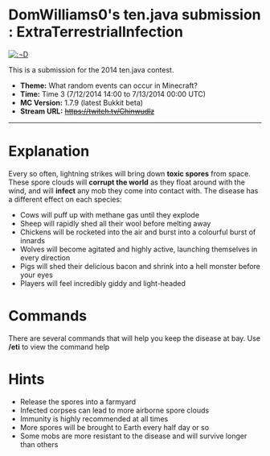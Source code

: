DomWilliams0's ten.java submission : __ExtraTerrestrialInfection__
==============================

[![:¬D](http://images.amcnetworks.com/ifc.com/wp-content/uploads/2013/08/tumblr_mr5dh9GmPd1sqhc57o1_500.jpg)](https://tenjava.com/)

This is a submission for the 2014 ten.java contest.

- __Theme:__ What random events can occur in Minecraft?
- __Time:__ Time 3 (7/12/2014 14:00 to 7/13/2014 00:00 UTC)
- __MC Version:__ 1.7.9 (latest Bukkit beta)
- __Stream URL:__ ~~https://twitch.tv/Chinwudlz~~

---------------------------------------


Explanation
============================

Every so often, lightning strikes will bring down __toxic spores__ from space.
These spore clouds will __corrupt the world__ as they float around with the wind, and will __infect__ any mob they come into contact with.
The disease has a different effect on each species:
 - Cows will puff up with methane gas until they explode
 - Sheep will rapidly shed all their wool before melting away
 - Chickens will be rocketed into the air and burst into a colourful burst of innards
 - Wolves will become agitated and highly active, launching themselves in every direction
 - Pigs will shed their delicious bacon and shrink into a hell monster before your eyes
 - Players will feel incredibly giddy and light-headed
 
 
Commands
===========================
 There are several commands that will help you keep the disease at bay.
 Use __/eti__ to view the command help
 

 Hints
============================
 - Release the spores into a farmyard
 - Infected corpses can lead to more airborne spore clouds
 - Immunity is highly recommended at all times
 - More spores will be brought to Earth every half day or so
 - Some mobs are more resistant to the disease and will survive longer than others
 
 